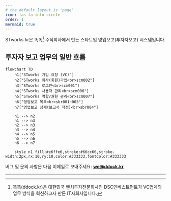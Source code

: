 ```yaml
---
# the default layout is 'page'
icon: fas fa-info-circle
order: 1
mermaid: true
---
```


STworks.kr은 똑똑[^dkdk] 주식회사에서 만든 스타트업 영업보고(투자자보고) 시스템입니다.

## 투자자 보고 업무의 일반 흐름

```mermaid
flowchart TD
    n1["STworks 가입 요청 (VC)"]
    n2["STworks 회사(회원)가입<br>scm002"]
    n3["STworks 로그인<br>scm001"]
    n4["STworks 사용자 관리<br>scm006"]
    n5["STworks 역할/권한 관리<br>scm007"]
    n6["영업보고 목록<br>sbr001~003"]
    n7["영업보고 상세(보고서 작성)<br>sbr004"]
    
    n1 --> n2
    n1 --> n3
    n2 --> n3
    n3 --> n4
    n4 --> n5
    n5 --> n6
    n6 --> n7

    style n1 fill:#e6ffe6,stroke:#66cc66,stroke-width:2px,rx:10,ry:10,color:#333333,fontColor:#333333
```



버그 및 문의 사항은 다음 이메일로 보내주세요: **[we@ddock.kr](mailto:we@ddock.kr)**


---

[^dkdk]:똑똑(ddock.kr)은 대한민국 벤처투자전문회사인 DSC인베스트먼트가 VC업계의 업무 방식을 혁신하고자 만든 IT자회사입니다. 
